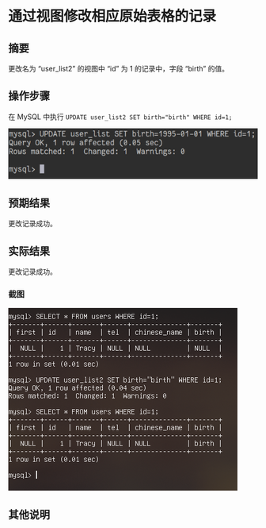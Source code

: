 # 通过视图修改相应原始表格的记录

## 摘要

更改名为 “user_list2” 的视图中 “id” 为 1 的记录中，字段 “birth” 的值。

## 操作步骤

在 MySQL 中执行 `UPDATE user_list2 SET birth="birth" WHERE id=1;`

![通过视图修改相应原始表格的记录](./img/通过视图修改相应原始表格的记录.png)

## 预期结果

更改记录成功。

## 实际结果

更改记录成功。

### 截图

![通过视图修改相应原始表格的记录](./img/通过视图修改相应原始表格的记录2.png)

## 其他说明

